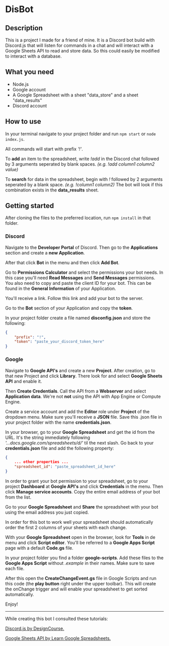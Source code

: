 # DisBot
## Description

This is a project I made for a friend of mine. It is a Discord bot build with Discord.js that will listen for commands in a chat and will interact with a Google Sheets API to read and store data. So this could easily be modified to interact with a database.


## What you need

* Node.js
* Google account
* A Google Spreadsheet with a sheet "data_store" and a sheet "data_results"
* Discord account


## How to use

In your terminal navigate to your project folder and run ``` npm start ``` or ``` node index.js ```.

All commands will start with prefix *'!'*.

To **add** an item to the spreadsheet, write *!add* in the Discord chat followed by 3 arguments seperated by blank spaces. *(e.g. !add column1 column2 value)*

To **search** for data in the spreadsheet, begin with *!* followed by 2 arguments seperated by a blank space. *(e.g. !column1 column2)* The bot will look if this combination exists in the **data_results** sheet.


## Getting started

After cloning the files to the preferred location, run ``` npm install ``` in that folder.


### Discord

Navigate to the **Developer Portal** of Discord. Then go to the **Applications** section and create a **new Application**.

After that click **Bot** in the menu and then click **Add Bot**.

Go to **Permissions Calculator** and select the permissions your bot needs. In this case you'll need **Read Messages** and **Send Messages** permissions. You also need to copy and paste the client ID for your bot. This can be found in the **General Information** of your Application.

You'll receive a link. Follow this link and add your bot to the server.

Go to the **Bot** section of your Application and copy the **token**.

In your project folder create a file named **disconfig.json** and store the following: 
``` json
{
    "prefix": "!",
    "token": "paste_your_discord_token_here"
}
```


### Google

Navigate to **Google API's** and create a new **Project**. After creation, go to that new Project and click **Library**. There look for and select **Google Sheets API** and enable it.

Then **Create Credentials**. Call the API from a **Webserver** and select **Application data**. We're not **not** using the API with App Engine or Compute Engine.

Create a service account and add the **Editor** role under **Project** of the dropdown menu. Make sure you'll receive a **JSON** file. Save this .json file in your project folder with the name **credentials.json**.

In your browser, go to your **Google Spreadsheet** and get the id from the URL. It's the string immediately following *'...docs.google.com/spreadsheets/d/'* til the next slash. Go back to your **credentials.json** file and add the following property: 

```json
{
    ... other properties ...
    "spreadsheet_id": "paste_spreadsheet_id_here"
}
```

In order to grant your bot permission to your spreadsheet, go to your project **Dashboard** at **Google API's** and click **Credentials** in the menu. Then click **Manage service accounts**. Copy the entire email address of your bot from the list.

Go to your **Google Spreadsheet** and **Share** the spreadsheet with your bot using the email address you just copied.

In order for this bot to work well your spreadsheet should automatically order the first 2 columns of your sheets with each change.

With your **Google Spreadsheet** open in the browser, look for **Tools** in de menu and click **Script editor**. You'll be referred to a **Google Apps Script** page with a default **Code.gs** file.

In your project folder you find a folder **google-scripts**. Add these files to the **Google Apps Script** without *.example* in their names. Make sure to save each file.

After this open the **CreateChangeEvent.gs** file in Google Scripts and run this code (the **play button** right under the upper toolbar). This will create the onChange trigger and will enable your spreadsheet to get sorted automatically.



Enjoy!

---

While creating this bot I consulted these tutorials:

[Discord.js by DesignCourse.](https://youtu.be/We2ijSkByw0)

[Google Sheets API by Learn Google Spreadsheets.](https://youtu.be/MiPpQzW_ya0)